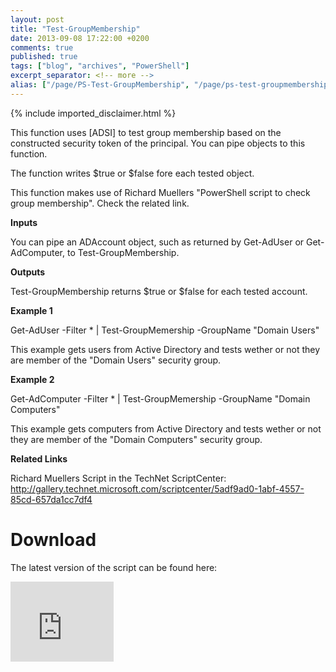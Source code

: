 ```yaml
---
layout: post
title: "Test-GroupMembership"
date: 2013-09-08 17:22:00 +0200
comments: true
published: true
tags: ["blog", "archives", "PowerShell"]
excerpt_separator: <!-- more -->
alias: ["/page/PS-Test-GroupMembership", "/page/ps-test-groupmembership"]
---
```

<!-- more -->
{% include imported_disclaimer.html %}
<p>This function uses [ADSI] to test group membership based on the constructed security token of the principal. You can pipe objects to this function.</p>  <p>The function writes $true or $false fore each tested object.</p>  <p>This function makes use of Richard Muellers &quot;PowerShell script to check group membership&quot;. Check the related link.</p>  <p><strong>Inputs</strong></p>  <p>You can pipe an ADAccount object, such as returned by Get-AdUser or Get-AdComputer, to Test-GroupMembership.</p>  <p><strong>Outputs</strong></p>  <p>Test-GroupMembership returns $true or $false for each tested account.</p>  <p><strong>Example 1</strong></p>  <p>Get-AdUser -Filter * | Test-GroupMemership -GroupName &quot;Domain Users&quot;</p>  <p>This example gets users from Active Directory and tests wether or not they are member of the &quot;Domain Users&quot; security group.</p>  <p><strong>Example 2</strong></p>  <p>Get-AdComputer -Filter * | Test-GroupMemership -GroupName &quot;Domain Computers&quot;</p>  <p>This example gets computers from Active Directory and tests wether or not they are member of the &quot;Domain Computers&quot; security group.</p>  <p><strong>Related Links</strong></p>  <p>Richard Muellers Script in the TechNet ScriptCenter:    <br /><a href="http://gallery.technet.microsoft.com/scriptcenter/5adf9ad0-1abf-4557-85cd-657da1cc7df4">http://gallery.technet.microsoft.com/scriptcenter/5adf9ad0-1abf-4557-85cd-657da1cc7df4</a></p>  <h1>Download</h1>  <p>The latest version of the script can be found here:</p>  <p><iframe height="128" src="https://skydrive.live.com/embed?cid=9BFCE0941114C6E8&amp;resid=9BFCE0941114C6E8%2113252&amp;authkey=ACsbIC9ezwzD9-w" frameborder="0" width="165" scrolling="no"></iframe></p>
